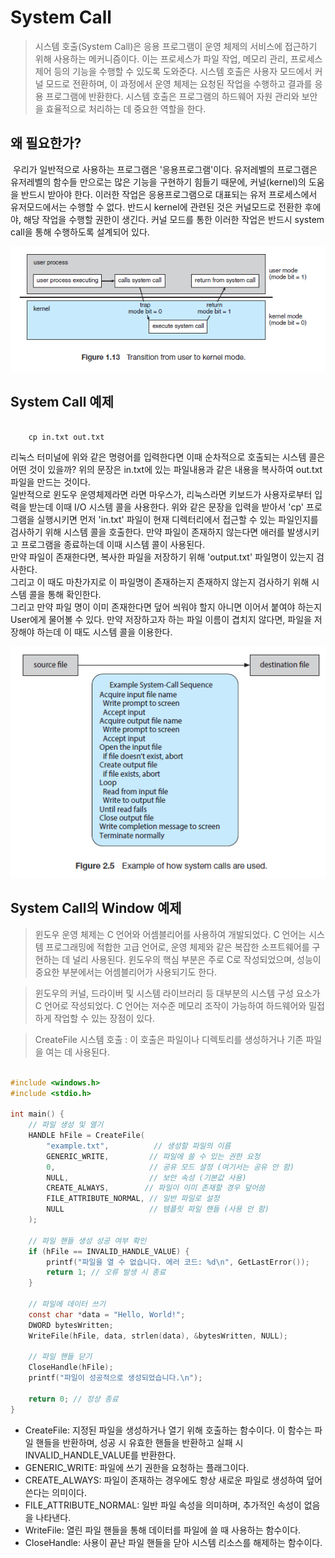 # System Call

> 시스템 호출(System Call)은 응용 프로그램이 운영 체제의 서비스에 접근하기 위해 사용하는 메커니즘이다. 이는 프로세스가 파일 작업, 메모리 관리, 프로세스 제어 등의 기능을 수행할 수 있도록 도와준다. 시스템 호출은 사용자 모드에서 커널 모드로 전환하며, 이 과정에서 운영 체제는 요청된 작업을 수행하고 결과를 응용 프로그램에 반환한다. 시스템 호출은 프로그램의 하드웨어 자원 관리와 보안을 효율적으로 처리하는 데 중요한 역할을 한다.

## 왜 필요한가?

 우리가 일반적으로 사용하는 프로그램은 '응용프로그램'이다. 유저레벨의 프로그램은 유저레벨의 함수들 만으로는 많은 기능을 구현하기 힘들기 때문에, 커널(kernel)의 도움을 반드시 받아야 한다. 이러한 작업은 응용프로그램으로 대표되는 유저 프로세스에서 유저모드에서는 수행할 수 없다. 반드시 kernel에 관련된 것은 커널모드로 전환한 후에야, 해당 작업을 수행할 권한이 생긴다. 커널 모드를 통한 이러한 작업은 반드시 system call을 통해 수행하도록 설계되어 있다.

![SystemCall1](images/SystemCall1.png)

## System Call 예제

```linux

    cp in.txt out.txt

```

리눅스 터미널에 위와 같은 명령어를 입력한다면 이때 순차적으로 호출되는 시스템 콜은 어떤 것이 있을까? 위의 문장은 in.txt에 있는 파일내용과 같은 내용을 복사하여 out.txt 파일을 만드는 것이다.<br>
일반적으로 윈도우 운영체제라면 라면 마우스가, 리눅스라면 키보드가 사용자로부터 입력을 받는데 이때 I/O 시스템 콜을 사용한다. 위와 같은 문장을 입력을 받아서 'cp' 프로그램을 실행시키면 먼저 'in.txt' 파일이 현재 디렉터리에서 접근할 수 있는 파일인지를 검사하기 위해 시스템 콜을 호출한다. 만약 파일이 존재하지 않는다면 애러를 발생시키고 프로그램을 종료하는데 이때 시스템 콜이 사용된다. <br>만약 파일이 존재한다면, 복사한 파일을 저장하기 위해 'output.txt' 파일명이 있는지 검사한다. <br>그리고 이 때도 마찬가지로 이 파일명이 존재하는지 존재하지 않는지 검사하기 위해 시스템 콜을 통해 확인한다.<br> 그리고 만약 파일 명이 이미 존재한다면 덮어 씌워야 할지 아니면 이어서 붙여야 하는지 User에게 물어볼 수 있다. 만약 저장하고자 하는 파일 이름이 겹치지 않다면, 파일을 저장해야 하는데 이 때도 시스템 콜을 이용한다.

![SystemCall2](images/SystemCall2.png)

## System Call의 Window 예제

> 윈도우 운영 체제는 C 언어와 어셈블리어를 사용하여 개발되었다. C 언어는 시스템 프로그래밍에 적합한 고급 언어로, 운영 체제와 같은 복잡한 소프트웨어를 구현하는 데 널리 사용된다. 윈도우의 핵심 부분은 주로 C로 작성되었으며, 성능이 중요한 부분에서는 어셈블리어가 사용되기도 한다.

> 윈도우의 커널, 드라이버 및 시스템 라이브러리 등 대부분의 시스템 구성 요소가 C 언어로 작성되었다. C 언어는 저수준 메모리 조작이 가능하여 하드웨어와 밀접하게 작업할 수 있는 장점이 있다.

> CreateFile 시스템 호출 : 이 호출은 파일이나 디렉토리를 생성하거나 기존 파일을 여는 데 사용된다.


``` C

#include <windows.h>
#include <stdio.h>

int main() {
    // 파일 생성 및 열기
    HANDLE hFile = CreateFile(
        "example.txt",          // 생성할 파일의 이름
        GENERIC_WRITE,         // 파일에 쓸 수 있는 권한 요청
        0,                     // 공유 모드 설정 (여기서는 공유 안 함)
        NULL,                  // 보안 속성 (기본값 사용)
        CREATE_ALWAYS,        // 파일이 이미 존재할 경우 덮어씀
        FILE_ATTRIBUTE_NORMAL, // 일반 파일로 설정
        NULL                   // 템플릿 파일 핸들 (사용 안 함)
    );

    // 파일 핸들 생성 성공 여부 확인
    if (hFile == INVALID_HANDLE_VALUE) {
        printf("파일을 열 수 없습니다. 에러 코드: %d\n", GetLastError());
        return 1; // 오류 발생 시 종료
    }

    // 파일에 데이터 쓰기
    const char *data = "Hello, World!";
    DWORD bytesWritten;
    WriteFile(hFile, data, strlen(data), &bytesWritten, NULL);

    // 파일 핸들 닫기
    CloseHandle(hFile);
    printf("파일이 성공적으로 생성되었습니다.\n");

    return 0; // 정상 종료
}

```


- CreateFile: 지정된 파일을 생성하거나 열기 위해 호출하는 함수이다. 이 함수는 파일 핸들을 반환하며, 성공 시 유효한 핸들을 반환하고 실패 시 INVALID_HANDLE_VALUE를 반환한다.
- GENERIC_WRITE: 파일에 쓰기 권한을 요청하는 플래그이다.
- CREATE_ALWAYS: 파일이 존재하는 경우에도 항상 새로운 파일로 생성하여 덮어쓴다는 의미이다.
- FILE_ATTRIBUTE_NORMAL: 일반 파일 속성을 의미하며, 추가적인 속성이 없음을 나타낸다.
- WriteFile: 열린 파일 핸들을 통해 데이터를 파일에 쓸 때 사용하는 함수이다.
- CloseHandle: 사용이 끝난 파일 핸들을 닫아 시스템 리소스를 해제하는 함수이다.

